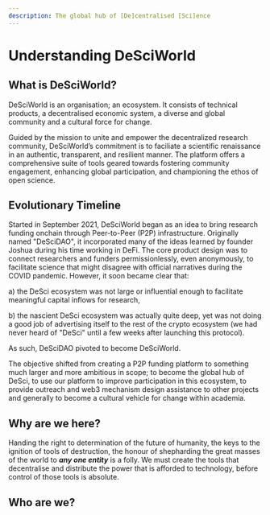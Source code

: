 ```yaml
---
description: The global hub of [De]centralised [Sci]ence
---
```


# Understanding DeSciWorld

## What is DeSciWorld?&#x20;

DeSciWorld is an organisation; an ecosystem. It consists of technical products, a decentralised economic system, a diverse and global community and a cultural force for change.&#x20;

Guided by the mission to unite and empower the decentralized research community, DeSciWorld’s commitment is to faciliate a scientific renaissance in an authentic, transparent, and resilient manner. The platform offers a comprehensive suite of tools geared towards fostering community engagement, enhancing global participation, and championing the ethos of open science.

## Evolutionary Timeline

Started in September 2021, DeSciWorld began as an idea to bring research funding onchain through Peer-to-Peer (P2P) infrastructure. Originally named "DeSciDAO", it incorporated many of the ideas learned by founder Joshua during his time working in DeFi. The core product design was to connect researchers and funders permissionlessly, even anonymously, to facilitate science that might disagree with official narratives during the COVID pandemic. However, it soon became clear that:

&#x20;   a) the DeSci ecosystem was not large or influential enough to facilitate meaningful capital inflows for research,

&#x20;   b) the nascient DeSci ecosystem was actually quite deep, yet was not doing a good job of advertising itself to the rest of the crypto ecosystem (we had never heard of "DeSci" until a few weeks after launching this protocol).

As such, DeSciDAO pivoted to become DeSciWorld.&#x20;

The objective shifted from creating a P2P funding platform to something much larger and more ambitious in scope; to become the global hub of DeSci, to use our platform to improve participation in this ecosystem, to provide outreach and web3 mechanism design assistance to other projects and generally to become a cultural vehicle for change within academia.

## Why are we here?

Handing the right to determination of the future of humanity, the keys to the ignition of tools of destruction, the honour of shepharding the great masses of the world to _**any one entity**_ is a folly. We must create the tools that decentralise and distribute the power that is afforded to technology, before control of those tools is absolute.

## Who are we?







